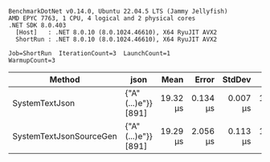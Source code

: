 ```

BenchmarkDotNet v0.14.0, Ubuntu 22.04.5 LTS (Jammy Jellyfish)
AMD EPYC 7763, 1 CPU, 4 logical and 2 physical cores
.NET SDK 8.0.403
  [Host]   : .NET 8.0.10 (8.0.1024.46610), X64 RyuJIT AVX2
  ShortRun : .NET 8.0.10 (8.0.1024.46610), X64 RyuJIT AVX2

Job=ShortRun  IterationCount=3  LaunchCount=1  
WarmupCount=3  

```
| Method                  | json                | Mean     | Error    | StdDev   | Min      | Max      | Gen0   | Allocated |
|------------------------ |-------------------- |---------:|---------:|---------:|---------:|---------:|-------:|----------:|
| SystemTextJson          | {&quot;A&quot;(...)e&quot;}} [891] | 19.32 μs | 0.134 μs | 0.007 μs | 19.31 μs | 19.33 μs | 0.0305 |   3.22 KB |
| SystemTextJsonSourceGen | {&quot;A&quot;(...)e&quot;}} [891] | 19.29 μs | 2.056 μs | 0.113 μs | 19.16 μs | 19.38 μs | 0.0305 |   3.22 KB |
